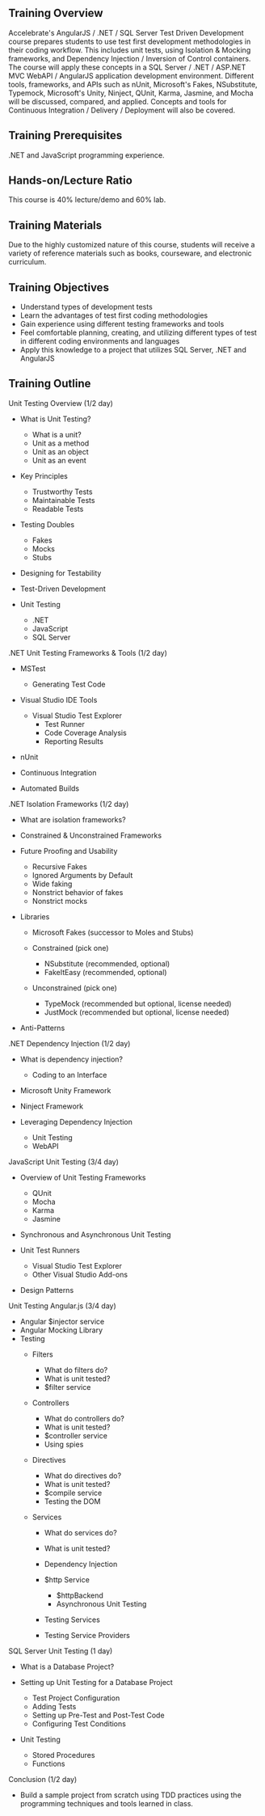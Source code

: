 ## Training Overview

Accelebrate's AngularJS / .NET / SQL Server Test Driven Development course prepares students to use test first development methodologies in their coding workflow.  This includes unit tests, using Isolation & Mocking frameworks, and Dependency Injection / Inversion of Control containers.  The course will apply these concepts in a SQL Server / .NET / ASP.NET MVC WebAPI / AngularJS application development environment.  Different tools, frameworks, and APIs such as nUnit, Microsoft's Fakes, NSubstitute, Typemock, Microsoft's Unity, Ninject, QUnit, Karma, Jasmine, and Mocha will be discussed, compared, and applied.  Concepts and tools for Continuous Integration / Delivery / Deployment will also be covered.

## Training Prerequisites

.NET and JavaScript programming experience.

## Hands-on/Lecture Ratio

This course is 40% lecture/demo and 60% lab.

## Training Materials

Due to the highly customized nature of this course, students will receive a variety of reference materials such as books, courseware, and electronic curriculum.

## Training Objectives

- Understand types of development tests
- Learn the advantages of test first coding methodologies
- Gain experience using different testing frameworks and tools
- Feel comfortable planning, creating, and utilizing different types of test in different coding environments and languages
- Apply this knowledge to a project that utilizes SQL Server, .NET and AngularJS

## Training Outline

Unit Testing Overview (1/2 day)

- What is Unit Testing?
  - What is a unit?
  - Unit as a method
  - Unit as an object
  - Unit as an event

- Key Principles
  - Trustworthy Tests
  - Maintainable Tests
  - Readable Tests

- Testing Doubles
  - Fakes
  - Mocks
  - Stubs

- Designing for Testability
- Test-Driven Development
- Unit Testing
  - .NET
  - JavaScript
  - SQL Server

.NET Unit Testing Frameworks & Tools (1/2 day)

- MSTest
  - Generating Test Code

- Visual Studio IDE Tools
  - Visual Studio Test Explorer
    - Test Runner
    - Code Coverage Analysis
    - Reporting Results

- nUnit
- Continuous Integration
- Automated Builds

.NET Isolation Frameworks (1/2 day)

- What are isolation frameworks?
- Constrained & Unconstrained Frameworks
- Future Proofing and Usability
  - Recursive Fakes
  - Ignored Arguments by Default
  - Wide faking
  - Nonstrict behavior of fakes
  - Nonstrict mocks

- Libraries
  - Microsoft Fakes (successor to Moles and Stubs)
  - Constrained (pick one)
    - NSubstitute (recommended, optional)
    - FakeItEasy (recommended, optional)

  - Unconstrained (pick one)
    - TypeMock (recommended but optional, license needed)
    - JustMock (recommended but optional, license needed)

- Anti-Patterns

.NET Dependency Injection (1/2 day)

- What is dependency injection?
  - Coding to an Interface

- Microsoft Unity Framework
- Ninject Framework
- Leveraging Dependency Injection
  - Unit Testing
  - WebAPI

JavaScript Unit Testing (3/4 day)

- Overview of Unit Testing Frameworks
  - QUnit
  - Mocha
  - Karma
  - Jasmine

- Synchronous and Asynchronous Unit Testing
- Unit Test Runners
  - Visual Studio Test Explorer
  - Other Visual Studio Add-ons

- Design Patterns

Unit Testing Angular.js (3/4 day)

- Angular $injector service
- Angular Mocking Library
- Testing
  - Filters
    - What do filters do?
    - What is unit tested?
    - $filter service

  - Controllers
    - What do controllers do?
    - What is unit tested?
    - $controller service
    - Using spies

  - Directives
    - What do directives do?
    - What is unit tested?
    - $compile service
    - Testing the DOM

  - Services
    - What do services do?
    - What is unit tested?
    - Dependency Injection
    - $http Service
      - $httpBackend
      - Asynchronous Unit Testing

    - Testing Services
    - Testing Service Providers

SQL Server Unit Testing (1 day)

- What is a Database Project?
- Setting up Unit Testing for a Database Project
  - Test Project Configuration
  - Adding Tests
  - Setting up Pre-Test and Post-Test Code
  - Configuring Test Conditions

- Unit Testing
  - Stored Procedures
  - Functions

Conclusion (1/2 day)

- Build a sample project from scratch using TDD practices using the programming techniques and tools learned in class.
